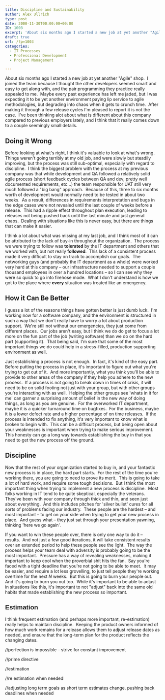 ```yaml
---
title: Discipline and Sustainability
author: Alex Ullrich
type: post
date: 2000-11-30T00:00:00+00:00
ID: 1003
excerpt: 'About six months ago I started a new job at yet another "Agile" shop.  I joined the team because I thought the other developers seemed smart and easy to get along with, and the pair programming they practice really appealed to me.  Maybe every past expe&hellip;'
draft: true
url: /?p=1003
categories:
  - IT Processes
  - Professional Development
  - Project Management

---
```

About six months ago I started a new job at yet another "Agile" shop.  I joined the team because I thought the other developers seemed smart and easy to get along with, and the pair programming they practice really appealed to me.  Maybe every past experience has left me jaded, but I was expecting it to be yet another environment paying lip service to agile methodologies, but degrading into chaos when it gets to crunch time.  After making it through a few release cycles I'm pleased to report it is not the case.  I've been thinking alot about what is different about this company compared to previous employers lately, and I think that it really comes down to a couple seemingly small details.

## Doing it Wrong

Before looking at what's right, I think it's valuable to look at what's wrong.  Things weren't going terribly at my old job, and were slowly but steadily improving, but the process was still sub-optimal, especially with regard to discipline.  I think the biggest problem with the process at my previous company was that while development and QA followed a relatively solid agile process (short feedback cycles between QA and dev, pretty well documented requirements, etc...) the team responsible for UAT still very much followed a "big bang" approach.  Because of this, three to six months worth of development would normally need to be tested in about two weeks.  As a result, differences in requirements interpretation and bugs in the edge cases were not revealed until the last couple of weeks before a release.  This had a ripple effect throughout plan execution, leading to releases not being pushed back until the last minute and just general chaos.  Dealing with situations like this is never easy, but there are things that can make it easier.

I think a lot about what was missing at my last job, and I think most of it can be attributed to the lack of buy-in throughout the organization.  The process we were trying to follow was **tolerated** by the IT department and others that we worked with, but not really **followed**.  This lack of a consistent process made it very difficult to stay on track to accomplish our goals.  The networking guys (and probably the IT department as a whole) were worked very hard at this company – our infrastructure needed to support a couple thousand employees in over a hundred locations – so I can see why they were so quick to go into firehose mode.  What I don't understand is how we got to the place where **every** situation was treated like an emergency.

## How it Can Be Better

I guess a lot of the reasons things have gotten better is just dumb luck.  I'm working now for a software company, and the environment is structured in such a way that we don't really have to worry a lot about production support.  We're still not without our emergencies, they just come from different places.  Our jobs aren't easy, but I think we do do get to focus a lot more on the fun part of the job (writing software) than we do on the hard part (supporting it).  That being said, I'm sure that some of the most important things we do could help in a stress-filled, production supporting environment as well.

Just establishing a process is not enough.  In fact, it's kind of the easy part.  Before putting the process in place, it's important to figure out what you're trying to get out of it.  And more importantly, what you think you'll be able to provide to other areas of the company if they help you adhere to the new process.  If a process is not going to break down in times of crisis, it will need to be on solid footing not just with your group, but with other groups you're interacting with as well.  Helping the other groups see 'whats in it for me' can garner a surprising amount of belief in the new way of doing things, as long as you are genuine.  For the overworked IT department, maybe it is a quicker turnaround time on bugfixes.  For the business, maybe it is a lower defect rate and a higher percentage of on time releases.  If the process is intended to fix anything, it's very important to know what is broken to begin with.  This can be a difficult process, but being open about your weaknesses is important when trying to make serious improvement.  This honesty can go a long way towards establishing the buy in that you need to get the new process off the ground.

## Discipline

Now that the rest of your organization started to buy in, and your fantastic new process is in place, the hard part starts.  For the rest of the time you're working there, you are going to need to prove its merit.  This is going to take a lot of hard work, and require some tough decisions.  But I think the most important thing when trying to implement a new process is discipline.  Most folks working in IT tend to be quite skeptical, especially the veterans.  They've been with your company through thick and thin, and seen just about everything.  And this includes pitches for 'silver bullet' cures for all sorts of problems facing our industry.  These people are the hardest – and most important – to get on your side when trying to get your new process in place.  And guess what – they just sat through your presentation yawning, thinking 'here we go again'.

If you want to win these people over, there is only one way to do it – results.  And not just a few good iterations, it will take consistent results over an extended period to help these people see the light.  The way the process helps your team deal with adversity is probably going to be the most important.  Pressure has a way of revealing weaknesses, making it important to keep cool when the proverbial shit hits the fan.  Say you're faced with a tight deadline that you're not going to be able to meet.  It may be easier, and require a lot less grovelling, to just tell people they're working overtime for the next _N_ weeks.  But this is going to burn your people out.  And it's going to burn you out too.  While it's important to be able to adjust in situations like this, it's important to not "adjust" back into the same old habits that made establishing the new process so important.

<h2 style="font-size: 1.5em; font-family: Helvetica, Arial, sans-serif;">
  Estimation
</h2>

I think frequent estimation (and perhaps more important, re-estimation) really helps to maintain discipline.  Keeping the product owners informed of how much work remains for a release allows them to adjust release dates as needed, and ensure that the long-term plan for the product reflects the changing dates.

//perfection is impossible – strive for constant improvement

//prime directive

//estimation

//re estimation when needed

//adjusting long term goals as short term estimates change. pushing back deadlines when needed
